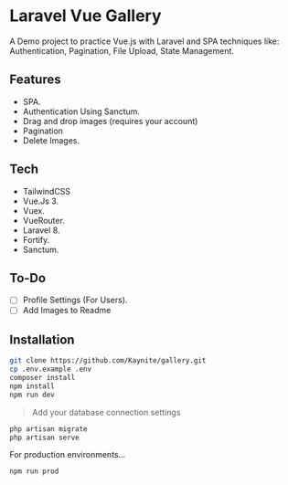 # Laravel Vue Gallery
A Demo project to practice Vue.js with Laravel and SPA techniques like:
Authentication, Pagination, File Upload, State Management.
## Features

-   SPA.
-   Authentication Using Sanctum.
-   Drag and drop images (requires your account)
-   Pagination
-   Delete Images.

## Tech
-   TailwindCSS
-   Vue.Js 3.
-   Vuex.
-   VueRouter.
-   Laravel 8.
-   Fortify.
-   Sanctum.

## To-Do

-   [ ] Profile Settings (For Users).
-   [ ] Add Images to Readme

## Installation

```sh
git clone https://github.com/Kaynite/gallery.git
cp .env.example .env
composer install
npm install
npm run dev
```

> Add your database connection settings 

```sh
php artisan migrate
php artisan serve
```


For production environments...

```sh
npm run prod
```
